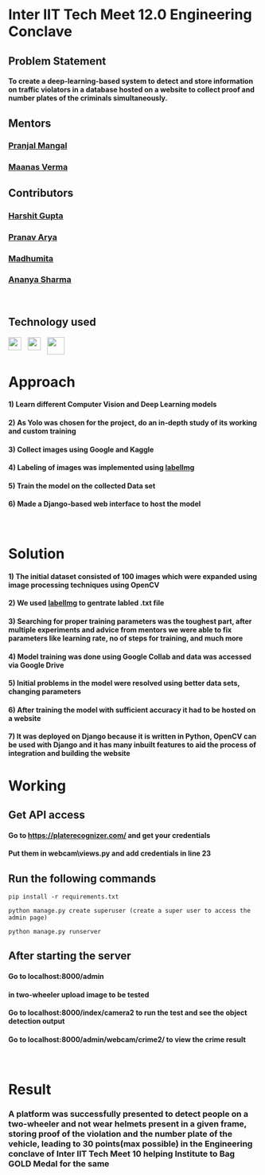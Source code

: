 # Inter IIT Tech Meet 12.0 Engineering Conclave 

## Problem Statement

#### To create a deep-learning-based system to detect and store information on traffic violators in a database hosted on a website to collect proof and number plates of the criminals simultaneously.

## Mentors

### [Pranjal Mangal](https://github.com/mangalpranjal)
### [Maanas Verma](https://github.com/Maanas-Verma)

## Contributors 

### [Harshit Gupta](https://github.com/Daredevil5053728)
### [Pranav Arya](https://github.com/pranav-iitr)
### [Madhumita](https://github.com/madhu7988)
### [Ananya Sharma](https://github.com/sharmaananya-14)
<br/>

## Technology used

<img align="left" width="26px" src="https://cdn.jsdelivr.net/gh/devicons/devicon/icons/django/django-plain.svg" style="padding-right:10px;" />
<img align="left"  width="26px" src="https://cdn.jsdelivr.net/gh/devicons/devicon/icons/opencv/opencv-original-wordmark.svg" style="padding-right:10px;" />
<img align="left"  width="35px" src="https://cdn.analyticsvidhya.com/wp-content/uploads/2018/12/yologo_2-850x451.png"  />
<br/>
<br/>

###

# Approach

#### 1) Learn different Computer Vision and Deep Learning models

#### 2) As Yolo was chosen for the project, do an in-depth study of its working and custom training 

#### 3) Collect images using Google and Kaggle

#### 4) Labeling of images was implemented using [labelImg](https://github.com/tzutalin/labelImg)

#### 5) Train the model on the collected Data set 

#### 6) Made a Django-based web interface to host the model

<br/>

# Solution

#### 1) The initial dataset consisted of 100 images which were expanded using image processing techniques using OpenCV

#### 2) We used  [labelImg](https://github.com/tzutalin/labelImg) to gentrate labled .txt file

#### 3) Searching for proper training parameters was the toughest part, after multiple experiments and advice from mentors we were able to fix parameters like learning rate, no of steps for training, and much more

#### 4) Model training was done using Google Collab and data was accessed via Google Drive 

#### 5) Initial problems in the model were resolved using better data sets, changing parameters

#### 6) After training the model with sufficient accuracy it had to be hosted on a website

#### 7) It was deployed on Django because it is written in Python, OpenCV can be used with Django and it has many inbuilt features to aid the process of integration and building the website




# Working

## Get API access

#### Go to https://platerecognizer.com/ and get your credentials

#### Put them in webcam\views.py and add credentials in line 23
## Run the following commands


```
pip install -r requirements.txt

python manage.py create superuser (create a super user to access the admin page)   

python manage.py runserver
```
## After starting the server

#### Go to localhost:8000/admin 
#### in two-wheeler upload image to be tested 

#### Go to localhost:8000/index/camera2 to run the test and see the object detection output

#### Go to localhost:8000/admin/webcam/crime2/ to view the crime result

<br/>



# Result

### A platform was successfully presented to detect people on a two-wheeler and not wear helmets present in a given frame, storing proof of the violation and the number plate of the vehicle, leading to 30 points(max possible) in the Engineering conclave of Inter IIT Tech Meet 10 helping Institute to Bag GOLD Medal for the same   
